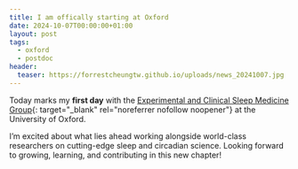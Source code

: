 ```yaml
---
title: I am offically starting at Oxford
date: 2024-10-07T00:00:00+01:00
layout: post
tags:
  - oxford
  - postdoc
header:
  teaser: https://forrestcheungtw.github.io/uploads/news_20241007.jpg
---
```

Today marks my **first day** with the [Experimental and Clinical Sleep Medicine Group](https://www.ndcn.ox.ac.uk/research/experimental-and-clinical-sleep-medicine-group){: target="_blank" rel="noreferrer nofollow noopener"} at the University of Oxford.

I’m excited about what lies ahead working alongside world-class researchers on cutting-edge sleep and circadian science.
Looking forward to growing, learning, and contributing in this new chapter!